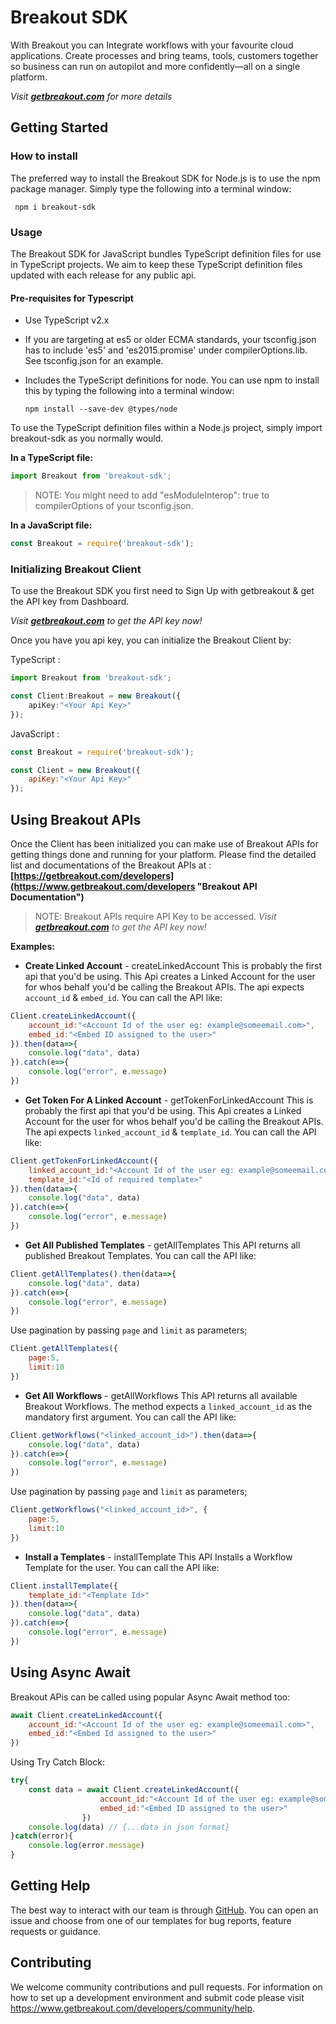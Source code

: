 # Breakout SDK

With Breakout you can Integrate workflows with your favourite cloud applications. Create processes and bring teams, tools, customers together so business can run on autopilot and more confidently—all on a single platform. 

_Visit **[getbreakout.com](https://www.getbreakout.com "Breakout Home")** for more details_



## Getting Started

### How to install

The preferred way to install the Breakout SDK for Node.js is to use the npm package manager. Simply type the following into a terminal window:

~~~
 npm i breakout-sdk 
~~~

### Usage

The Breakout SDK for JavaScript bundles TypeScript definition files for use in TypeScript projects. We aim to keep these TypeScript definition files updated with each release for any public api.

#### **Pre-requisites for Typescript**

* Use TypeScript v2.x
* If you are targeting at es5 or older ECMA standards, your tsconfig.json has to include 'es5' and 'es2015.promise' under compilerOptions.lib. See tsconfig.json for an example.
* Includes the TypeScript definitions for node. You can use npm to install this by typing the following into a terminal window:

    ~~~
    npm install --save-dev @types/node
    ~~~

To use the TypeScript definition files within a Node.js project, simply import breakout-sdk as you normally would.

**In a TypeScript file:**

```TypeScript
import Breakout from 'breakout-sdk';
```

>NOTE: You might need to add "esModuleInterop": true to compilerOptions of your tsconfig.json.


**In a JavaScript file:**
```JavaScript
const Breakout = require('breakout-sdk');
```

### Initializing Breakout Client
To use the Breakout SDK you first need to Sign Up with getbreakout & get the API key from Dashboard.

_Visit **[getbreakout.com](https://www.getbreakout.com "Breakout Home")** to get the API key now!_

Once you have you api key, you can initialize the Breakout Client by:


TypeScript :
```TypeScript
import Breakout from 'breakout-sdk';

const Client:Breakout = new Breakout({
    apiKey:"<Your Api Key>"
});
```

JavaScript :
```JavaScript
const Breakout = require('breakout-sdk');

const Client = new Breakout({
    apiKey:"<Your Api Key>"
});
```

## Using Breakout APIs

Once the Client has been initialized you can make use of Breakout APIs for getting things done and running for your platform. Please find the detailed list and documentations of the Breakout APIs at : **[https://getbreakout.com/developers](https://www.getbreakout.com/developers "Breakout API Documentation")**

>NOTE: Breakout APIs require API Key to be accessed. _Visit **[getbreakout.com](https://www.getbreakout.com "Breakout Home")** to get the API key now!_


**Examples:**

* **Create Linked Account** - createLinkedAccount
This is probably the first api that you'd be using. This Api creates a Linked Account for the user for whos behalf you'd be calling the Breakout APIs. The api expects ```account_id``` & ```embed_id```. You can call the API like: 

```JavaScript
Client.createLinkedAccount({
    account_id:"<Account Id of the user eg: example@someemail.com>",
    embed_id:"<Embed ID assigned to the user>"
}).then(data=>{
    console.log("data", data)
}).catch(e=>{
    console.log("error", e.message)
})
```

* **Get Token For A Linked Account** - getTokenForLinkedAccount
This is probably the first api that you'd be using. This Api creates a Linked Account for the user for whos behalf you'd be calling the Breakout APIs. The api expects ```linked_account_id``` & ```template_id```. You can call the API like: 

```JavaScript
Client.getTokenForLinkedAccount({
    linked_account_id:"<Account Id of the user eg: example@someemail.com>",
    template_id:"<Id of required template>"
}).then(data=>{
    console.log("data", data)
}).catch(e=>{
    console.log("error", e.message)
})
```

* **Get All Published Templates** - getAllTemplates
This API returns all published Breakout Templates. You can call the API like: 
```JavaScript
Client.getAllTemplates().then(data=>{
    console.log("data", data)
}).catch(e=>{
    console.log("error", e.message)
})
```
Use pagination by passing ```page``` and ```limit``` as parameters;
```JavaScript
Client.getAllTemplates({
    page:5,
    limit:10
})
```


* **Get All Workflows** - getAllWorkflows
This API returns all available Breakout Workflows. The method expects a ```linked_account_id``` as the mandatory first argument. You can call the API like: 
```JavaScript
Client.getWorkflows("<linked_account_id>").then(data=>{
    console.log("data", data)
}).catch(e=>{
    console.log("error", e.message)
})
```
Use pagination by passing ```page``` and ```limit``` as parameters;
```JavaScript
Client.getWorkflows("<linked_account_id>", {
    page:5,
    limit:10
})
```

* **Install a Templates** - installTemplate
This API Installs a Workflow Template for the user. You can call the API like:
```JavaScript
Client.installTemplate({
    template_id:"<Template Id>"
}).then(data=>{
    console.log("data", data)
}).catch(e=>{
    console.log("error", e.message)
})
```

## Using Async Await 

Breakout APis can be called using popular Async Await method too:

```JavaScript
await Client.createLinkedAccount({
    account_id:"<Account Id of the user eg: example@someemail.com>",
    embed_id:"<Embed Id assigned to the user>"
})
```

Using Try Catch Block: 

```JavaScript
try{
    const data = await Client.createLinkedAccount({
                    account_id:"<Account Id of the user eg: example@someemail.com>",
                    embed_id:"<Embed ID assigned to the user>"
                })
    console.log(data) // {...data in json format}
}catch(error){
    console.log(error.message)
}
```

## Getting Help

The best way to interact with our team is through [GitHub](https://github.com/Breakout-Embed/breakout-sdk "Breakout SDK GitHub"). You can open an issue and choose from one of our templates for bug reports, feature requests or guidance.

## Contributing

We welcome community contributions and pull requests. For information on how to set up a development environment and submit code please visit https://www.getbreakout.com/developers/community/help.
